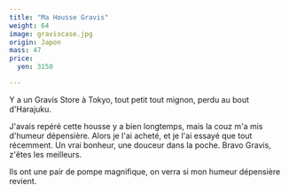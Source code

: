 ```yaml
---
title: "Ma Housse Gravis"
weight: 64
image: graviscase.jpg
origin: Japon
mass: 47
price:
  yen: 3150

---
```


Y a un Gravis Store à Tokyo, tout petit tout mignon, perdu au bout d'Harajuku. 

J'avais repéré cette housse y a bien longtemps, mais la couz m'a mis d'humeur dépensière. Alors je l'ai acheté, et je l'ai essayé que tout récemment. Un vrai bonheur, une douceur dans la poche. Bravo Gravis, z'êtes les meilleurs. 

Ils ont une pair de pompe magnifique, on verra si mon humeur dépensière revient.